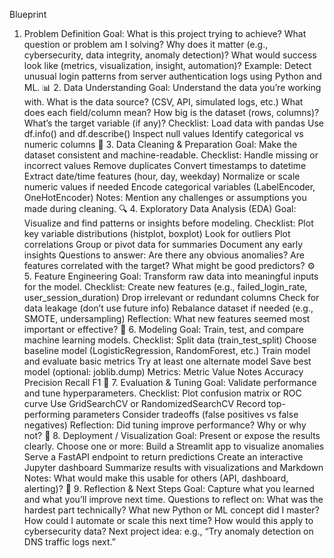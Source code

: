 Blueprint

1. Problem Definition
Goal: What is this project trying to achieve?
What question or problem am I solving?
Why does it matter (e.g., cybersecurity, data integrity, anomaly detection)?
What would success look like (metrics, visualization, insight, automation)?
Example:
Detect unusual login patterns from server authentication logs using Python and ML.
📊 2. Data Understanding
Goal: Understand the data you’re working with.
What is the data source? (CSV, API, simulated logs, etc.)
What does each field/column mean?
How big is the dataset (rows, columns)?
What’s the target variable (if any)?
Checklist:
 Load data with pandas
 Use df.info() and df.describe()
 Inspect null values
 Identify categorical vs numeric columns
🧹 3. Data Cleaning & Preparation
Goal: Make the dataset consistent and machine-readable.
Checklist:
 Handle missing or incorrect values
 Remove duplicates
 Convert timestamps to datetime
 Extract date/time features (hour, day, weekday)
 Normalize or scale numeric values if needed
 Encode categorical variables (LabelEncoder, OneHotEncoder)
Notes:
Mention any challenges or assumptions you made during cleaning.
🔍 4. Exploratory Data Analysis (EDA)
Goal: Visualize and find patterns or insights before modeling.
Checklist:
 Plot key variable distributions (histplot, boxplot)
 Look for outliers
 Plot correlations
 Group or pivot data for summaries
 Document any early insights
Questions to answer:
Are there any obvious anomalies?
Are features correlated with the target?
What might be good predictors?
⚙️ 5. Feature Engineering
Goal: Transform raw data into meaningful inputs for the model.
Checklist:
 Create new features (e.g., failed_login_rate, user_session_duration)
 Drop irrelevant or redundant columns
 Check for data leakage (don’t use future info)
 Rebalance dataset if needed (e.g., SMOTE, undersampling)
Reflection:
What new features seemed most important or effective?
🤖 6. Modeling
Goal: Train, test, and compare machine learning models.
Checklist:
 Split data (train_test_split)
 Choose baseline model (LogisticRegression, RandomForest, etc.)
 Train model and evaluate basic metrics
 Try at least one alternate model
 Save best model (optional: joblib.dump)
Metrics:
Metric
Value
Notes
Accuracy
Precision
Recall
F1
🧮 7. Evaluation & Tuning
Goal: Validate performance and tune hyperparameters.
Checklist:
 Plot confusion matrix or ROC curve
 Use GridSearchCV or RandomizedSearchCV
 Record top-performing parameters
 Consider tradeoffs (false positives vs false negatives)
Reflection:
Did tuning improve performance? Why or why not?
🚀 8. Deployment / Visualization
Goal: Present or expose the results clearly.
Choose one or more:
 Build a Streamlit app to visualize anomalies
 Serve a FastAPI endpoint to return predictions
 Create an interactive Jupyter dashboard
 Summarize results with visualizations and Markdown
Notes:
What would make this usable for others (API, dashboard, alerting)?
🧭 9. Reflection & Next Steps
Goal: Capture what you learned and what you’ll improve next time.
Questions to reflect on:
What was the hardest part technically?
What new Python or ML concept did I master?
How could I automate or scale this next time?
How would this apply to cybersecurity data?
Next project idea:
e.g., “Try anomaly detection on DNS traffic logs next.”